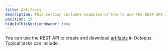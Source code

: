 ```yaml
---
title: Artifacts
description: This section includes examples of how to use the REST API to create and manage artifacts in Octopus.
position: 15
hideInThisSectionHeader: true
---
```


You can use the REST API to create and download [artifacts](/docs/projects/deployment-process/artifacts.md) in Octopus. Typical tasks can include:
